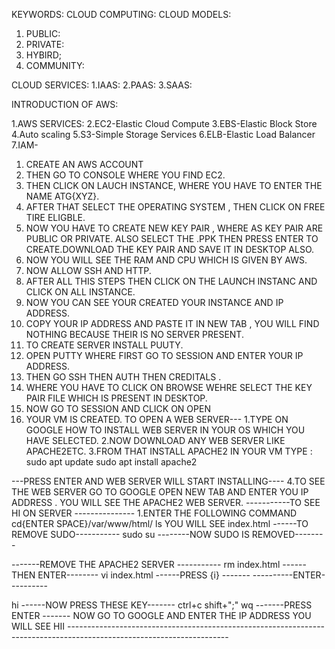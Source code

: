 KEYWORDS:
CLOUD COMPUTING:
CLOUD MODELS:
1. PUBLIC:
2. PRIVATE:
3. HYBIRD;
4. COMMUNITY:

CLOUD SERVICES:
1.IAAS:
2.PAAS:
3.SAAS:

INTRODUCTION OF AWS:

1.AWS SERVICES:
2.EC2-Elastic Cloud Compute
3.EBS-Elastic Block Store
4.Auto scaling
5.S3-Simple Storage Services
6.ELB-Elastic Load Balancer
7.IAM-

1. CREATE AN AWS ACCOUNT
2. THEN GO TO CONSOLE WHERE YOU FIND EC2.
3. THEN CLICK ON LAUCH INSTANCE, WHERE YOU HAVE TO ENTER THE NAME ATG{XYZ}.
4. AFTER THAT SELECT THE OPERATING SYSTEM , THEN CLICK ON FREE TIRE ELIGBLE.
5. NOW YOU HAVE TO CREATE NEW KEY PAIR , WHERE AS KEY PAIR ARE PUBLIC OR PRIVATE. ALSO SELECT THE .PPK THEN PRESS ENTER TO CREATE.DOWNLOAD THE KEY PAIR AND SAVE IT IN DESKTOP ALSO.
6. NOW YOU WILL SEE THE RAM AND CPU WHICH IS GIVEN BY AWS.
7. NOW ALLOW SSH AND HTTP.
8. AFTER ALL THIS STEPS THEN CLICK ON THE LAUNCH INSTANC AND CLICK ON ALL INSTANCE.
9. NOW YOU CAN SEE YOUR CREATED YOUR INSTANCE AND IP ADDRESS.
10. COPY YOUR IP ADDRESS AND PASTE IT IN NEW TAB , YOU WILL FIND NOTHING BECAUSE THEIR IS NO SERVER PRESENT.
11. TO CREATE SERVER INSTALL PUUTY.
12. OPEN PUTTY WHERE FIRST GO TO SESSION AND ENTER YOUR IP ADDRESS.
13. THEN GO SSH THEN AUTH THEN CREDITALS .
14. WHERE YOU HAVE TO CLICK ON BROWSE WEHRE SELECT THE KEY PAIR FILE WHICH IS PRESENT IN DESKTOP.
15. NOW GO TO SESSION AND CLICK ON OPEN
16. YOUR VM IS CREATED.
  TO OPEN A WEB SERVER---
1.TYPE ON GOOGLE HOW TO INSTALL WEB SERVER IN YOUR OS WHICH YOU HAVE SELECTED.
2.NOW DOWNLOAD ANY WEB SERVER LIKE APACHE2ETC.
3.FROM THAT INSTALL APACHE2 IN YOUR VM
TYPE : sudo apt update
       sudo apt install apache2

---PRESS ENTER AND WEB SERVER WILL START INSTALLING----
4.TO SEE THE WEB SERVER GO TO GOOGLE OPEN NEW TAB AND ENTER YOU IP ADDRESS . YOU WILL SEE THE APACHE2 WEB SERVER.
-----------TO SEE HI ON SERVER ---------------
1.ENTER THE FOLLOWING COMMAND
  cd{ENTER SPACE}/var/www/html/
  ls
  YOU WILL SEE
  index.html
  ------TO REMOVE SUDO-----------
  sudo su
  --------NOW SUDO IS REMOVED--------

  -------REMOVE THE APACHE2 SERVER -----------
  rm index.html
  ------THEN ENTER--------
  vi index.html
  ------PRESS {i} -------
  ----------ENTER----------
  <html>  hi   </html>
  ------NOW PRESS THESE KEY-------
  ctrl+c
  shift+";"
  wq
  -------PRESS ENTER -------
  NOW GO TO GOOGLE AND ENTER THE IP ADDRESS YOU WILL SEE HII
  ----------------------------------------------------------------------------------------------------------------------


